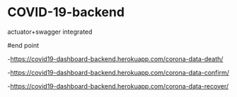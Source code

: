 # COVID-19-backend
actuator+swagger integrated




#end point

-https://covid19-dashboard-backend.herokuapp.com/corona-data-death/

-https://covid19-dashboard-backend.herokuapp.com/corona-data-confirm/

-https://covid19-dashboard-backend.herokuapp.com/corona-data-recover/
